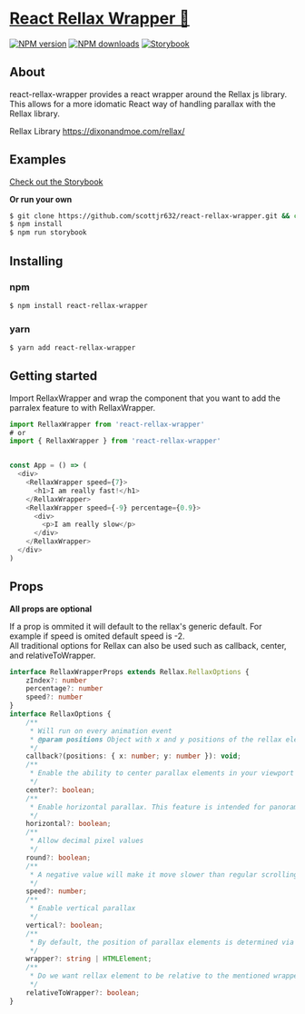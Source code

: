 # [React Rellax Wrapper 🎁](https://github.com/scottjr632/react-rellax-wrapper)

[![NPM version](http://img.shields.io/npm/v/react-rellax-wrapper.svg)](https://www.npmjs.com/package/react-rellax-wrapper)
[![NPM downloads](http://img.shields.io/npm/dm/react-rellax-wrapper.svg)](https://www.npmjs.com/package/react-rellax-wrapper)
[![Storybook](https://cdn.jsdelivr.net/gh/storybookjs/brand@master/badge/badge-storybook.svg)](https://scottjr632.github.io/react-rellax-wrapper/)

## About  

react-rellax-wrapper provides a react wrapper around the Rellax js library. This allows for a more idomatic React way of handling parallax with the Rellax library.

Rellax Library https://dixonandmoe.com/rellax/  

## Examples

[Check out the Storybook](https://scottjr632.github.io/react-rellax-wrapper/)

__Or run your own__
```sh
$ git clone https://github.com/scottjr632/react-rellax-wrapper.git && cd react-rellax-wrapper
$ npm install
$ npm run storybook
```

## Installing

### npm
```sh
$ npm install react-rellax-wrapper
```
### yarn
```sh
$ yarn add react-rellax-wrapper
```

## Getting started

Import RellaxWrapper and wrap the component that you want to add the parralex feature to with RellaxWrapper.

```js
import RellaxWrapper from 'react-rellax-wrapper'
# or
import { RellaxWrapper } from 'react-rellax-wrapper'
```

```js

const App = () => (
  <div>
    <RellaxWrapper speed={7}>
      <h1>I am really fast!</h1>
    </RellaxWrapper>
    <RellaxWrapper speed={-9} percentage={0.9}>
      <div>
        <p>I am really slow</p>
      </div>
    </RellaxWrapper>
  </div>
)

```

## Props

__All props are optional__

If a prop is ommited it will default to the rellax's generic default. For example if speed is omited default speed is -2.  
All traditional options for Rellax can also be used such as callback, center, and relativeToWrapper.

```ts
interface RellaxWrapperProps extends Rellax.RellaxOptions {
    zIndex?: number
    percentage?: number
    speed?: number
}
interface RellaxOptions {
    /**
     * Will run on every animation event
     * @param positions Object with x and y positions of the rellax element
     */
    callback?(positions: { x: number; y: number }): void;
    /**
     * Enable the ability to center parallax elements in your viewport
     */
    center?: boolean;
    /**
     * Enable horizontal parallax. This feature is intended for panoramic style websites, where users scroll horizontally instead of vertically
     */
    horizontal?: boolean;
    /**
     * Allow decimal pixel values
     */
    round?: boolean;
    /**
     * A negative value will make it move slower than regular scrolling, and a positive value will make it move faster
     */
    speed?: number;
    /**
     * Enable vertical parallax
     */
    vertical?: boolean;
    /**
     * By default, the position of parallax elements is determined via the scroll position of the body. Passing in the wrapper property will tell Rellax to watch that element instead
     */
    wrapper?: string | HTMLElement;
    /**
     * Do we want rellax element to be relative to the mentioned wrapper.
     */
    relativeToWrapper?: boolean;
}

```
